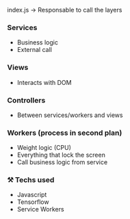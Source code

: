 index.js -> Responsable to call the layers

### Services
- Business logic
- External call

### Views
- Interacts with DOM

### Controllers
- Between services/workers and views

### Workers (process in second plan)
- Weight logic (CPU)
- Everything that lock the screen
- Call business logic from service

### ⚒️ Techs used

- Javascript
- Tensorflow
- Service Workers

